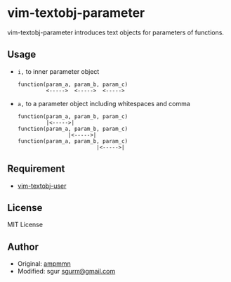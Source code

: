 vim-textobj-parameter
=====================

vim-textobj-parameter introduces text objects for parameters of functions.


Usage
-----

- `i,` to inner parameter object

    ```
    function(param_a, param_b, param_c)
             <----->  <----->  <----->
    ```

- `a,` to a parameter object including whitespaces and comma


    ```
    function(param_a, param_b, param_c)
             |<----->|
    function(param_a, param_b, param_c)
    	            |<----->|
    function(param_a, param_b, param_c)
                             |<----->|
    ```

Requirement
-----------

- [vim-textobj-user](https://github.com/kana/vim-textobj-user)

License
-------

MIT License

Author
------

- Original: [ampmmn](http://d.hatena.ne.jp/ampmmn/20100224/1267020691)
- Modified: sgur <sgurrr@gmail.com>

